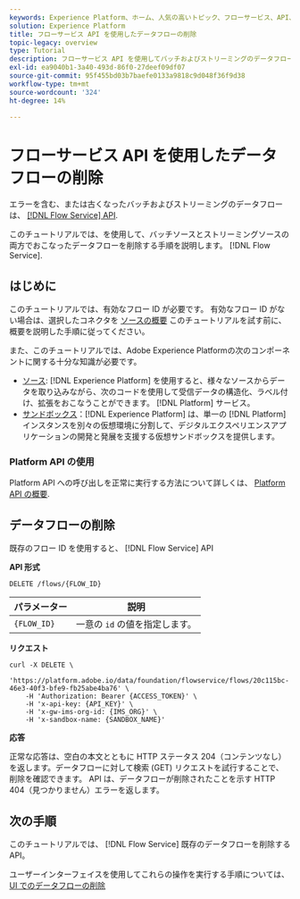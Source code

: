 ```yaml
---
keywords: Experience Platform、ホーム、人気の高いトピック、フローサービス、API、API、削除、データフローの削除
solution: Experience Platform
title: フローサービス API を使用したデータフローの削除
topic-legacy: overview
type: Tutorial
description: フローサービス API を使用してバッチおよびストリーミングのデータフローを削除する方法について説明します。
exl-id: ea9040b1-3a40-493d-86f0-27deef09df07
source-git-commit: 95f455bd03b7baefe0133a9818c9d048f36f9d38
workflow-type: tm+mt
source-wordcount: '324'
ht-degree: 14%

---
```


# フローサービス API を使用したデータフローの削除

エラーを含む、または古くなったバッチおよびストリーミングのデータフローは、 [[!DNL Flow Service] API](https://www.adobe.io/experience-platform-apis/references/flow-service/).

このチュートリアルでは、を使用して、バッチソースとストリーミングソースの両方でおこなったデータフローを削除する手順を説明します。 [!DNL Flow Service].

## はじめに

このチュートリアルでは、有効なフロー ID が必要です。 有効なフロー ID がない場合は、選択したコネクタを [ソースの概要](../../home.md) このチュートリアルを試す前に、概要を説明した手順に従ってください。

また、このチュートリアルでは、Adobe Experience Platformの次のコンポーネントに関する十分な知識が必要です。

* [ソース](../../home.md): [!DNL Experience Platform] を使用すると、様々なソースからデータを取り込みながら、次のコードを使用して受信データの構造化、ラベル付け、拡張をおこなうことができます。 [!DNL Platform] サービス。
* [サンドボックス](../../../sandboxes/home.md)：[!DNL Experience Platform] は、単一の [!DNL Platform] インスタンスを別々の仮想環境に分割して、デジタルエクスペリエンスアプリケーションの開発と発展を支援する仮想サンドボックスを提供します。

### Platform API の使用

Platform API への呼び出しを正常に実行する方法について詳しくは、 [Platform API の概要](../../../landing/api-guide.md).

## データフローの削除

既存のフロー ID を使用すると、 [!DNL Flow Service] API

**API 形式**

```http
DELETE /flows/{FLOW_ID}
```

| パラメーター | 説明 |
| --------- | ----------- |
| `{FLOW_ID}` | 一意の `id` の値を指定します。 |

**リクエスト**

```shell
curl -X DELETE \
    'https://platform.adobe.io/data/foundation/flowservice/flows/20c115bc-46e3-40f3-bfe9-fb25abe4ba76' \
    -H 'Authorization: Bearer {ACCESS_TOKEN}' \
    -H 'x-api-key: {API_KEY}' \
    -H 'x-gw-ims-org-id: {IMS_ORG}' \
    -H 'x-sandbox-name: {SANDBOX_NAME}'
```

**応答**

正常な応答は、空白の本文とともに HTTP ステータス 204（コンテンツなし）を返します。データフローに対して検索 (GET) リクエストを試行することで、削除を確認できます。 API は、データフローが削除されたことを示す HTTP 404（見つかりません）エラーを返します。

## 次の手順

このチュートリアルでは、 [!DNL Flow Service] 既存のデータフローを削除する API。

ユーザーインターフェイスを使用してこれらの操作を実行する手順については、 [UI でのデータフローの削除](../../tutorials/ui/delete.md)
